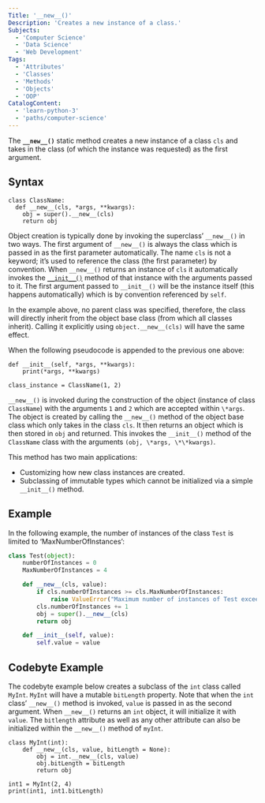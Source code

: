 ```yaml
---
Title: '__new__()'
Description: 'Creates a new instance of a class.'
Subjects:
  - 'Computer Science'
  - 'Data Science'
  - 'Web Development'
Tags:
  - 'Attributes'
  - 'Classes'
  - 'Methods'
  - 'Objects'
  - 'OOP'
CatalogContent:
  - 'learn-python-3'
  - 'paths/computer-science'
---
```


The **`__new__()`** static method creates a new instance of a class `cls` and takes in the class (of which the instance was requested) as the first argument.

## Syntax

```pseudo
class ClassName:
  def __new__(cls, *args, **kwargs):
    obj = super().__new__(cls)
    return obj
```

Object creation is typically done by invoking the superclass’ `__new__()` in two ways. The first argument of `__new__()` is always the class which is passed in as the first parameter automatically. The name `cls` is not a keyword; it’s used to reference the class (the first parameter) by convention. When `__new__()` returns an instance of `cls` it automatically invokes the [`__init__()`](https://www.codecademy.com/resources/docs/python/dunder-methods/init) method of that instance with the arguments passed to it. The first argument passed to `__init__()` will be the instance itself (this happens automatically) which is by convention referenced by `self`.

In the example above, no parent class was specified, therefore, the class will directly inherit from the object base class (from which all classes inherit). Calling it explicitly using `object.__new__(cls)` will have the same effect.

When the following pseudocode is appended to the previous one above:

```pseudo
def __init__(self, *args, **kwargs):
    print(*args, **kwargs)

class_instance = ClassName(1, 2)
```

`__new__()` is invoked during the construction of the object (instance of class `ClassName`) with the arguments `1` and `2` which are accepted within `\*args`. The object is created by calling the `__new__()` method of the object base class which only takes in the class `cls`. It then returns an object which is then stored in `obj` and returned. This invokes the `__init__()` method of the `ClassName` class with the arguments `(obj, \*args, \*\*kwargs)`.

This method has two main applications:

- Customizing how new class instances are created.
- Subclassing of immutable types which cannot be initialized via a simple `__init__()` method.

## Example

In the following example, the number of instances of the class `Test` is limited to ‘MaxNumberOfInstances’:

```py
class Test(object):
    numberOfInstances = 0
    MaxNumberOfInstances = 4

    def __new__(cls, value):
        if cls.numberOfInstances >= cls.MaxNumberOfInstances:
            raise ValueError("Maximum number of instances of Test exceeded")
        cls.numberOfInstances += 1
        obj = super().__new__(cls)
        return obj

    def __init__(self, value):
        self.value = value
```

## Codebyte Example

The codebyte example below creates a subclass of the `int` class called `MyInt`. `MyInt` will have a mutable `bitLength` property. Note that when the `int` class’ `__new__()` method is invoked, `value` is passed in as the second argument. When `__new__()` returns an `int` object, it will initialize it with `value`. The `bitlength` attribute as well as any other attribute can also be initialized within the `__new__()` method of `myInt`.

```codebyte/python
class MyInt(int):
    def __new__(cls, value, bitLength = None):
        obj = int.__new__(cls, value)
        obj.bitLength = bitLength
        return obj

int1 = MyInt(2, 4)
print(int1, int1.bitLength)
```
